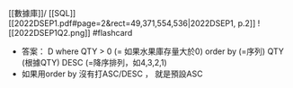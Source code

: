 [[數據庫]]/ [[SQL]]
[[2022DSEP1.pdf#page=2&rect=49,371,554,536|2022DSEP1, p.2]]
![[2022DSEP1Q2.png]] #flashcard 
- 答案： D
where QTY > 0 (= 如果水果庫存量大於0)
order by (=序列) QTY (根據QTY) DESC (=降序排列，如4,3,2,1)
- 如果用order by 沒有打ASC/DESC ， 就是預設ASC

